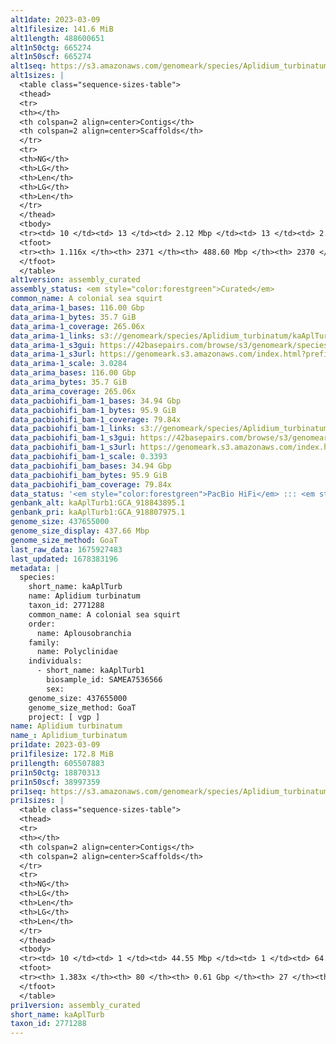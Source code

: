 ```yaml
---
alt1date: 2023-03-09
alt1filesize: 141.6 MiB
alt1length: 488600651
alt1n50ctg: 665274
alt1n50scf: 665274
alt1seq: https://s3.amazonaws.com/genomeark/species/Aplidium_turbinatum/kaAplTurb1/assembly_curated/kaAplTurb1.alt.cur.20230309.fasta.gz
alt1sizes: |
  <table class="sequence-sizes-table">
  <thead>
  <tr>
  <th></th>
  <th colspan=2 align=center>Contigs</th>
  <th colspan=2 align=center>Scaffolds</th>
  </tr>
  <tr>
  <th>NG</th>
  <th>LG</th>
  <th>Len</th>
  <th>LG</th>
  <th>Len</th>
  </tr>
  </thead>
  <tbody>
  <tr><td> 10 </td><td> 13 </td><td> 2.12 Mbp </td><td> 13 </td><td> 2.12 Mbp </td></tr>  <tr><td> 20 </td><td> 39 </td><td> 1.34 Mbp </td><td> 39 </td><td> 1.34 Mbp </td></tr>  <tr><td> 30 </td><td> 78 </td><td> 1.01 Mbp </td><td> 78 </td><td> 1.01 Mbp </td></tr>  <tr><td> 40 </td><td> 126 </td><td> 0.81 Mbp </td><td> 126 </td><td> 0.81 Mbp </td></tr>  <tr style="background-color:#cccccc;"><td> 50 </td><td> 186 </td><td> 0.67 Mbp </td><td> 186 </td><td> 0.67 Mbp </td></tr>  <tr><td> 60 </td><td> 259 </td><td> 0.54 Mbp </td><td> 259 </td><td> 0.54 Mbp </td></tr>  <tr><td> 70 </td><td> 352 </td><td> 399.80 Kbp </td><td> 352 </td><td> 399.80 Kbp </td></tr>  <tr><td> 80 </td><td> 486 </td><td> 269.57 Kbp </td><td> 486 </td><td> 269.57 Kbp </td></tr>  <tr><td> 90 </td><td> 702 </td><td> 149.88 Kbp </td><td> 702 </td><td> 149.88 Kbp </td></tr>  <tr><td> 100 </td><td> 1113 </td><td> 76.47 Kbp </td><td> 1112 </td><td> 76.49 Kbp </td></tr>  </tbody>
  <tfoot>
  <tr><th> 1.116x </th><th> 2371 </th><th> 488.60 Mbp </th><th> 2370 </th><th> 488.60 Mbp </th></tr>
  </tfoot>
  </table>
alt1version: assembly_curated
assembly_status: <em style="color:forestgreen">Curated</em>
common_name: A colonial sea squirt
data_arima-1_bases: 116.00 Gbp
data_arima-1_bytes: 35.7 GiB
data_arima-1_coverage: 265.06x
data_arima-1_links: s3://genomeark/species/Aplidium_turbinatum/kaAplTurb1/genomic_data/arima/<br>
data_arima-1_s3gui: https://42basepairs.com/browse/s3/genomeark/species/Aplidium_turbinatum/kaAplTurb1/genomic_data/arima/
data_arima-1_s3url: https://genomeark.s3.amazonaws.com/index.html?prefix=species/Aplidium_turbinatum/kaAplTurb1/genomic_data/arima/
data_arima-1_scale: 3.0284
data_arima_bases: 116.00 Gbp
data_arima_bytes: 35.7 GiB
data_arima_coverage: 265.06x
data_pacbiohifi_bam-1_bases: 34.94 Gbp
data_pacbiohifi_bam-1_bytes: 95.9 GiB
data_pacbiohifi_bam-1_coverage: 79.84x
data_pacbiohifi_bam-1_links: s3://genomeark/species/Aplidium_turbinatum/kaAplTurb1/genomic_data/pacbio_hifi/<br>
data_pacbiohifi_bam-1_s3gui: https://42basepairs.com/browse/s3/genomeark/species/Aplidium_turbinatum/kaAplTurb1/genomic_data/pacbio_hifi/
data_pacbiohifi_bam-1_s3url: https://genomeark.s3.amazonaws.com/index.html?prefix=species/Aplidium_turbinatum/kaAplTurb1/genomic_data/pacbio_hifi/
data_pacbiohifi_bam-1_scale: 0.3393
data_pacbiohifi_bam_bases: 34.94 Gbp
data_pacbiohifi_bam_bytes: 95.9 GiB
data_pacbiohifi_bam_coverage: 79.84x
data_status: '<em style="color:forestgreen">PacBio HiFi</em> ::: <em style="color:forestgreen">Arima</em>'
genbank_alt: kaAplTurb1:GCA_918843895.1
genbank_pri: kaAplTurb1:GCA_918807975.1
genome_size: 437655000
genome_size_display: 437.66 Mbp
genome_size_method: GoaT
last_raw_data: 1675927483
last_updated: 1678383196
metadata: |
  species:
    short_name: kaAplTurb
    name: Aplidium turbinatum
    taxon_id: 2771288
    common_name: A colonial sea squirt
    order:
      name: Aplousobranchia
    family:
      name: Polyclinidae
    individuals:
      - short_name: kaAplTurb1
        biosample_id: SAMEA7536566
        sex:
    genome_size: 437655000
    genome_size_method: GoaT
    project: [ vgp ]
name: Aplidium turbinatum
name_: Aplidium_turbinatum
pri1date: 2023-03-09
pri1filesize: 172.8 MiB
pri1length: 605507883
pri1n50ctg: 18870313
pri1n50scf: 38997359
pri1seq: https://s3.amazonaws.com/genomeark/species/Aplidium_turbinatum/kaAplTurb1/assembly_curated/kaAplTurb1.pri.cur.20230309.fasta.gz
pri1sizes: |
  <table class="sequence-sizes-table">
  <thead>
  <tr>
  <th></th>
  <th colspan=2 align=center>Contigs</th>
  <th colspan=2 align=center>Scaffolds</th>
  </tr>
  <tr>
  <th>NG</th>
  <th>LG</th>
  <th>Len</th>
  <th>LG</th>
  <th>Len</th>
  </tr>
  </thead>
  <tbody>
  <tr><td> 10 </td><td> 1 </td><td> 44.55 Mbp </td><td> 1 </td><td> 64.35 Mbp </td></tr>  <tr><td> 20 </td><td> 3 </td><td> 31.69 Mbp </td><td> 2 </td><td> 56.99 Mbp </td></tr>  <tr><td> 30 </td><td> 4 </td><td> 26.39 Mbp </td><td> 3 </td><td> 47.73 Mbp </td></tr>  <tr><td> 40 </td><td> 6 </td><td> 21.28 Mbp </td><td> 4 </td><td> 46.99 Mbp </td></tr>  <tr style="background-color:#cccccc;"><td> 50 </td><td> 8 </td><td style="background-color:#88ff88;"> 18.87 Mbp </td><td> 5 </td><td style="background-color:#88ff88;"> 39.00 Mbp </td></tr>  <tr><td> 60 </td><td> 11 </td><td> 15.92 Mbp </td><td> 6 </td><td> 36.09 Mbp </td></tr>  <tr><td> 70 </td><td> 13 </td><td> 14.92 Mbp </td><td> 7 </td><td> 34.01 Mbp </td></tr>  <tr><td> 80 </td><td> 16 </td><td> 13.60 Mbp </td><td> 8 </td><td> 33.25 Mbp </td></tr>  <tr><td> 90 </td><td> 20 </td><td> 9.94 Mbp </td><td> 10 </td><td> 27.33 Mbp </td></tr>  <tr><td> 100 </td><td> 25 </td><td> 8.89 Mbp </td><td> 11 </td><td> 27.06 Mbp </td></tr>  </tbody>
  <tfoot>
  <tr><th> 1.383x </th><th> 80 </th><th> 0.61 Gbp </th><th> 27 </th><th> 0.61 Gbp </th></tr>
  </tfoot>
  </table>
pri1version: assembly_curated
short_name: kaAplTurb
taxon_id: 2771288
---
```

